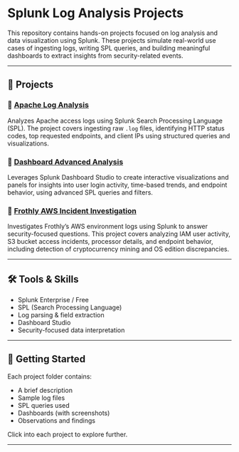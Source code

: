 # Splunk Log Analysis Projects

This repository contains hands-on projects focused on log analysis and data visualization using Splunk. These projects simulate real-world use cases of ingesting logs, writing SPL queries, and building meaningful dashboards to extract insights from security-related events.

---

## 📁 Projects

### 🔹 [Apache Log Analysis](projects/apache-log-analysis)
Analyzes Apache access logs using Splunk Search Processing Language (SPL). The project covers ingesting raw `.log` files, identifying HTTP status codes, top requested endpoints, and client IPs using structured queries and visualizations.

### 🔹 [Dashboard Advanced Analysis](projects/dashboard-advanced-analysis)
Leverages Splunk Dashboard Studio to create interactive visualizations and panels for insights into user login activity, time-based trends, and endpoint behavior, using advanced SPL queries and filters.

### 🔹 [Frothly AWS Incident Investigation](projects/aws-frothly-incident-investigation)
Investigates Frothly’s AWS environment logs using Splunk to answer security-focused questions. This project covers analyzing IAM user activity, S3 bucket access incidents, processor details, and endpoint behavior, including detection of cryptocurrency mining and OS edition discrepancies.

---

## 🛠️ Tools & Skills
- Splunk Enterprise / Free
- SPL (Search Processing Language)
- Log parsing & field extraction
- Dashboard Studio
- Security-focused data interpretation

---

## 🚀 Getting Started

Each project folder contains:
- A brief description
- Sample log files
- SPL queries used
- Dashboards (with screenshots)
- Observations and findings

Click into each project to explore further.

---

